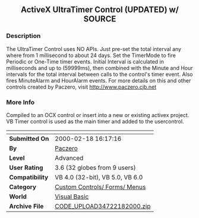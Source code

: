 ﻿<div align="center">

## ActiveX UltraTimer Control \(UPDATED\) w/ SOURCE


</div>

### Description

The UltraTimer Control uses NO APIs. Just pre-set the total interval any where from 1 millisecond to about 24 days. Set the TimerMode to fire Periodic or One-Time timer events. Initial Interval is calculated in milliseconds and up to (59999ms), then combined with the Minute and Hour intervals for the total interval between calls to the control's timer event. Also fires MinuteAlarm and HourAlarm events. For more details on this and other controls created by Paczero, visit http://www.paczero.cjb.net
 
### More Info
 
Compiled to an OCX control or insert into a new or existing activex project. VB Timer control is used as the main timer and added to the usercontrol.


<span>             |<span>
---                |---
**Submitted On**   |2000-02-18 16:17:16
**By**             |[Paczero](https://github.com/Planet-Source-Code/PSCIndex/blob/master/ByAuthor/paczero.md)
**Level**          |Advanced
**User Rating**    |3.6 (32 globes from 9 users)
**Compatibility**  |VB 4\.0 \(32\-bit\), VB 5\.0, VB 6\.0
**Category**       |[Custom Controls/ Forms/  Menus](https://github.com/Planet-Source-Code/PSCIndex/blob/master/ByCategory/custom-controls-forms-menus__1-4.md)
**World**          |[Visual Basic](https://github.com/Planet-Source-Code/PSCIndex/blob/master/ByWorld/visual-basic.md)
**Archive File**   |[CODE\_UPLOAD34722182000\.zip](https://github.com/Planet-Source-Code/paczero-activex-ultratimer-control-updated-w-source__1-1501/archive/master.zip)








